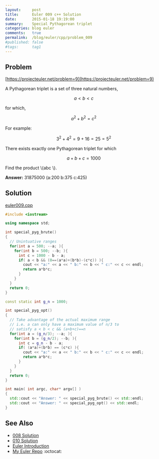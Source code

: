 ```yaml
---
layout:     post
title:      Euler 009 c++ Solution
date:       2015-01-18 19:19:00
summary:    Special Pythagorean triplet
categories: blog euler
comments:   true
permalink:  /blog/euler/cpp/problem_009
#published: false
#tags:      tag1
---
```


## Problem

[https://projecteuler.net/problem=9](https://projecteuler.net/problem=9)

A Pythagorean triplet is a set of three natural numbers,

$$a < b < c$$

for which,

$$a^2 + b^2 = c^2$$

For example:

$$3^2 + 4^2 = 9 + 16 = 25 = 5^2$$

There exists exactly one Pythagorean triplet for which

$$a + b + c = 1000$$

Find the product  \\(abc \\).

**Answer:** 31875000 (a:200 b:375 c:425)


## Solution

[euler009.cpp](https://github.com/tvarley/euler/blob/master/cpp/src/euler009.cpp)

``` cpp
#include <iostream>

using namespace std;

int special_pyg_brute()
{
  // Unintuative ranges
  for(int a = 500; --a; ){
    for(int b = 500; --b; ){
      int c = 1000 - b - a;
      if( a < b && (0==(a*a)+(b*b)-(c*c)) ){
        cout << "a:" << a << " b:" << b << " c:" << c << endl;
        return a*b*c;
      }
    }
  }
  return 0;
}

const static int g_n = 1000;

int special_pyg_opt()
{
  // Take advantage of the actual maximum range
  // i.e. a can only have a maximum value of n/3 to
  // satisfy a < b < c && (a+b+c)==n
  for(int a = (g_n/3); --a; ){
    for(int b = (g_n/2); --b; ){
      int c = g_n - b - a;
      if( (a*a)+(b*b) == (c*c) ){
        cout << "a:" << a << " b:" << b << " c:" << c << endl;
        return a*b*c;
      }
    }
  }
  return 0;
}

int main( int argc, char* argv[] )
{
  std::cout << "Answer: " << special_pyg_brute() << std::endl;
  std::cout << "Answer: " << special_pyg_opt() << std::endl;
}
```

## See Also
* [008 Solution]({{site.baseurl}}/blog/euler/cpp/problem_008)
* [010 Solution]({{site.baseurl}}/blog/euler/cpp/problem_010)
* [Euler Introduction]({{site.baseurl}}/blog/euler/introduction)
* [My Euler Repo](https://github.com/tvarley/euler) :octocat:
